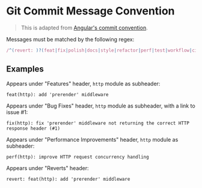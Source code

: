 # Git Commit Message Convention

> This is adapted from [Angular's commit convention](https://github.com/conventional-changelog/conventional-changelog/tree/master/packages/conventional-changelog-angular).

Messages must be matched by the following regex:

```js
/^(revert: )?(feat|fix|polish|docs|style|refactor|perf|test|workflow|ci|chore|types)(\(.+\))?: .{1,50}/;
```

## Examples

Appears under "Features" header, `http` module as subheader:

```
feat(http): add 'prerender' middleware
```

Appears under "Bug Fixes" header, `http` module as subheader, with a link to issue #1:

```
fix(http): fix 'prerender' middleware not returning the correct HTTP response header (#1)
```

Appears under "Performance Improvements" header, `http` module as subheader:

```
perf(http): improve HTTP request concurrency handling
```

Appears under "Reverts" header:

```
revert: feat(http): add 'prerender' middleware
```
